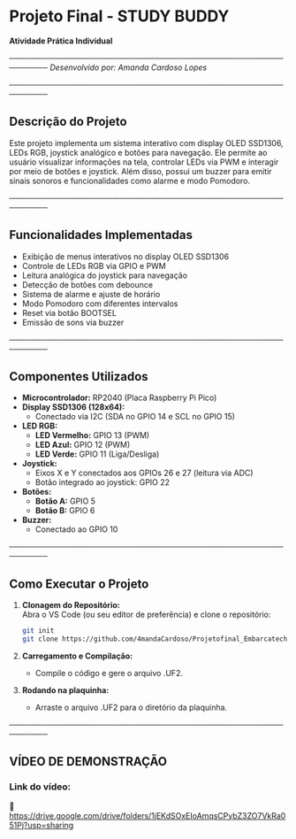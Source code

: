 # Projeto Final - STUDY BUDDY
**Atividade Prática Individual**


─────────────────────────────────────────────────────────
*Desenvolvido por: Amanda Cardoso Lopes*

─────────────────────────────────────────────────────────

## Descrição do Projeto

Este projeto implementa um sistema interativo com display OLED SSD1306, LEDs RGB, joystick analógico e botões para navegação. Ele permite ao usuário visualizar informações na tela, controlar LEDs via PWM e interagir por meio de botões e joystick. Além disso, possui um buzzer para emitir sinais sonoros e funcionalidades como alarme e modo Pomodoro.


─────────────────────────────────────────────────────────

## Funcionalidades Implementadas

- Exibição de menus interativos no display OLED SSD1306
- Controle de LEDs RGB via GPIO e PWM
- Leitura analógica do joystick para navegação
- Detecção de botões com debounce
- Sistema de alarme e ajuste de horário
- Modo Pomodoro com diferentes intervalos
- Reset via botão BOOTSEL
- Emissão de sons via buzzer


─────────────────────────────────────────────────────────

## Componentes Utilizados

- **Microcontrolador:** RP2040 (Placa Raspberry Pi Pico)
- **Display SSD1306 (128x64):**  
  - Conectado via I2C (SDA no GPIO 14 e SCL no GPIO 15)
- **LED RGB:**  
  - **LED Vermelho:** GPIO 13 (PWM)  
  - **LED Azul:** GPIO 12 (PWM)  
  - **LED Verde:** GPIO 11 (Liga/Desliga)
- **Joystick:**  
  - Eixos X e Y conectados aos GPIOs 26 e 27 (leitura via ADC)  
  - Botão integrado ao joystick: GPIO 22
- **Botões:**  
  - **Botão A:** GPIO 5  
  - **Botão B:** GPIO 6  
- **Buzzer:**  
  - Conectado ao GPIO 10


─────────────────────────────────────────────────────────

## Como Executar o Projeto

1. **Clonagem do Repositório:**  
   Abra o VS Code (ou seu editor de preferência) e clone o repositório:
   ```sh
   git init
   git clone https://github.com/4mandaCardoso/Projetofinal_Embarcatech.git
   ```  

2. **Carregamento e Compilação:**  
   - Compile o código e gere o arquivo .UF2.

3. **Rodando na plaquinha:**  
   - Arraste o arquivo .UF2 para o diretório da plaquinha.


─────────────────────────────────────────────────────────

## VÍDEO DE DEMONSTRAÇÃO

### Link do vídeo:
🔗 https://drive.google.com/drive/folders/1jEKdSOxEIoAmqsCPybZ3ZO7VkRa051Pj?usp=sharing


